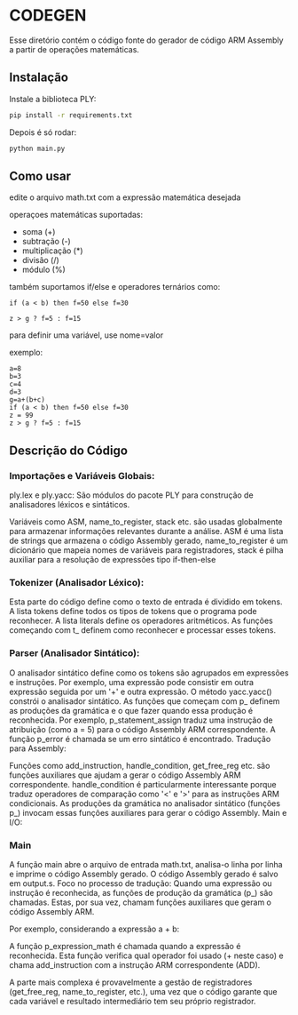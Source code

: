 # CODEGEN

Esse diretório contém o código fonte do gerador de código ARM Assembly a partir de operações matemáticas.

## Instalação

Instale a biblioteca PLY:

```bash
pip install -r requirements.txt
```

Depois é só rodar:

```bash
python main.py
```

## Como usar

edite o arquivo math.txt com a expressão matemática desejada

operaçoes matemáticas suportadas:

- soma (+)
- subtração (-)
- multiplicação (*)
- divisão (/)
- módulo (%)

também suportamos if/else e operadores ternários como:
```
if (a < b) then f=50 else f=30
```

```
z > g ? f=5 : f=15
```

para definir uma variável, use nome=valor


exemplo:
```
a=8
b=3
c=4
d=3
g=a+(b+c)
if (a < b) then f=50 else f=30
z = 99
z > g ? f=5 : f=15
```

## Descrição do Código

### Importações e Variáveis Globais:

ply.lex e ply.yacc: São módulos do pacote PLY para construção de analisadores léxicos e sintáticos.

Variáveis como ASM, name_to_register, stack etc. são usadas globalmente para armazenar informações relevantes durante a análise. ASM é uma lista de strings que armazena o código Assembly gerado, name_to_register é um dicionário que mapeia nomes de variáveis para registradores, stack é pilha auxiliar para a resolução de expressões tipo if-then-else

### Tokenizer (Analisador Léxico):

Esta parte do código define como o texto de entrada é dividido em tokens. A lista tokens define todos os tipos de tokens que o programa pode reconhecer.
A lista literals define os operadores aritméticos.
As funções começando com t_ definem como reconhecer e processar esses tokens.

### Parser (Analisador Sintático):

O analisador sintático define como os tokens são agrupados em expressões e instruções. Por exemplo, uma expressão pode consistir em outra expressão seguida por um '+' e outra expressão.
O método yacc.yacc() constrói o analisador sintático.
As funções que começam com p_ definem as produções da gramática e o que fazer quando essa produção é reconhecida. Por exemplo, p_statement_assign traduz uma instrução de atribuição (como a = 5) para o código Assembly ARM correspondente.
A função p_error é chamada se um erro sintático é encontrado.
Tradução para Assembly:

Funções como add_instruction, handle_condition, get_free_reg etc. são funções auxiliares que ajudam a gerar o código Assembly ARM correspondente.
handle_condition é particularmente interessante porque traduz operadores de comparação como '<' e '>' para as instruções ARM condicionais.
As produções da gramática no analisador sintático (funções p_) invocam essas funções auxiliares para gerar o código Assembly.
Main e I/O:

### Main

A função main abre o arquivo de entrada math.txt, analisa-o linha por linha e imprime o código Assembly gerado.
O código Assembly gerado é salvo em output.s.
Foco no processo de tradução:
Quando uma expressão ou instrução é reconhecida, as funções de produção da gramática (p_) são chamadas. Estas, por sua vez, chamam funções auxiliares que geram o código Assembly ARM.

Por exemplo, considerando a expressão a + b:

A função p_expression_math é chamada quando a expressão é reconhecida.
Esta função verifica qual operador foi usado (+ neste caso) e chama add_instruction com a instrução ARM correspondente (ADD).

A parte mais complexa é provavelmente a gestão de registradores (get_free_reg, name_to_register, etc.), uma vez que o código garante que cada variável e resultado intermediário tem seu próprio registrador.